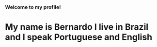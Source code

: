 ### Welcome to my profile!
# My name is Bernardo I live in Brazil and I speak Portuguese and English